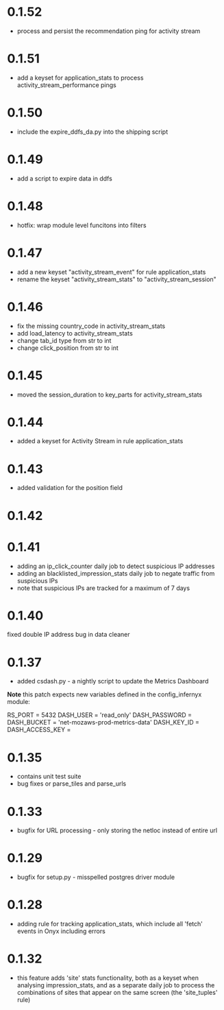 0.1.52
======
* process and persist the recommendation ping for activity stream

0.1.51
======
* add a keyset for application_stats to process activity_stream_performance pings

0.1.50
======
* include the expire_ddfs_da.py into the shipping script

0.1.49
======
* add a script to expire data in ddfs

0.1.48
======
* hotfix: wrap module level funcitons into filters

0.1.47
======
* add a new keyset "activity_stream_event" for rule application_stats
* rename the keyset "activity_stream_stats" to "activity_stream_session"

0.1.46
======
* fix the missing country_code in activity_stream_stats
* add load_latency to activity_stream_stats
* change tab_id type from str to int
* change click_position from str to int

0.1.45
======
* moved the session_duration to key_parts for activity_stream_stats

0.1.44
======
* added a keyset for Activity Stream in rule application_stats

0.1.43
======
* added validation for the position field

0.1.42
======

0.1.41
======

* adding an ip_click_counter daily job to detect suspicious IP addresses
* adding an blacklisted_impression_stats daily job to negate traffic from suspicious IPs
* note that suspicious IPs are tracked for a maximum of 7 days

0.1.40
======

fixed double IP address bug in data cleaner

0.1.37
======

- added csdash.py - a nightly script to update the Metrics Dashboard

**Note**
this patch expects new variables defined in the config_infernyx module:

RS_PORT = 5432
DASH_USER = 'read_only'
DASH_PASSWORD = <password for redshift user>
DASH_BUCKET = 'net-mozaws-prod-metrics-data'
DASH_KEY_ID = <access key for dashboard s3 bucket>
DASH_ACCESS_KEY = <secret key for s3 bucket>


0.1.35
======

- contains unit test suite
- bug fixes or parse_tiles and parse_urls

0.1.33
======

- bugfix for URL processing - only storing the netloc instead of entire url

0.1.29
======

- bugfix for setup.py - misspelled postgres driver module

0.1.28
======

- adding rule for tracking application_stats, which include all 'fetch' events in Onyx including errors

0.1.32
======

- this feature adds 'site' stats functionality, both as a keyset when analysing impression_stats, and as a separate 
 daily job to process the combinations of sites that appear on the same screen (the 'site_tuples' rule)
